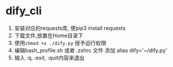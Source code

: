 # dify_cli

1. 安装对应的requests库, 使pip3 install requests
2. 下载文件,放置在Home目录下
3. 使用`chmod +x ./dify.py` 授予运行权限
4. 编辑bash_profile.sh 或者 .zshrc 文件    添加 alias dify='~/dify.py'
5. 输入 :q, :exit, :quit内容来退出 
